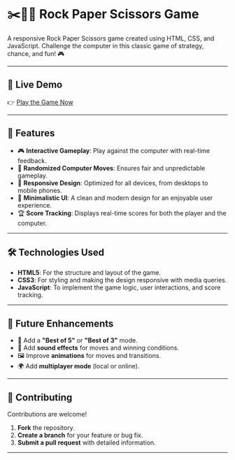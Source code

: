 # ✂️📄✊ Rock Paper Scissors Game

A responsive Rock Paper Scissors game created using HTML, CSS, and JavaScript. Challenge the computer in this classic game of strategy, chance, and fun! 🎮

---

## 🔗 Live Demo

👉 [Play the Game Now](https://xo-zone-game.netlify.app)

---

## 🌟 Features

- 🎮 **Interactive Gameplay**: Play against the computer with real-time feedback.
- 🤖 **Randomized Computer Moves**: Ensures fair and unpredictable gameplay.
- 📱 **Responsive Design**: Optimized for all devices, from desktops to mobile phones.
- 🎨 **Minimalistic UI**: A clean and modern design for an enjoyable user experience.
- 🏆 **Score Tracking**: Displays real-time scores for both the player and the computer.

---

## 🛠️ Technologies Used

- **HTML5**: For the structure and layout of the game.
- **CSS3**: For styling and making the design responsive with media queries.
- **JavaScript**: To implement the game logic, user interactions, and score tracking.

---

## 🚀 Future Enhancements

- 🤖 Add a **"Best of 5"** or **"Best of 3"** mode.
- 🎵 Add **sound effects** for moves and winning conditions.
- 🖼️ Improve **animations** for moves and transitions.
- 🌍 Add **multiplayer mode** (local or online).

---

## 🤝 Contributing

Contributions are welcome!

1. **Fork** the repository.
2. **Create a branch** for your feature or bug fix.
3. **Submit a pull request** with detailed information.

---

